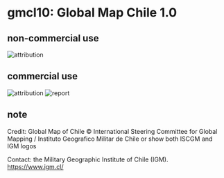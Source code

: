 # gmcl10: Global Map Chile 1.0
## non-commercial use
![attribution](https://globalmaps.github.io/globalmaps/attribution.png)
## commercial use
![attribution](https://globalmaps.github.io/globalmaps/attribution.png)  ![report](https://globalmaps.github.io/globalmaps/report.png)

## note
Credit: Global Map of Chile © International Steering Committee for Global Mapping / Instituto Geografico Militar de Chile or show both ISCGM and IGM logos

Contact: the Military Geographic Institute of Chile (IGM). https://www.igm.cl/
 
